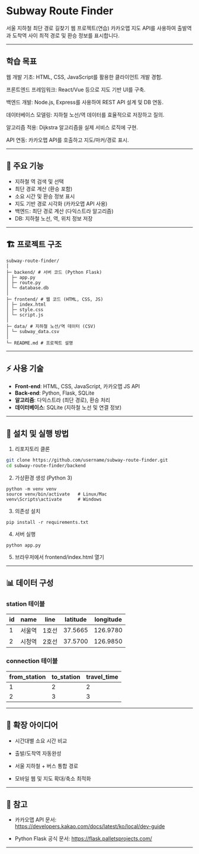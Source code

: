# Subway Route Finder

서울 지하철 최단 경로 길찾기 웹 프로젝트(연습)
카카오맵 지도 API를 사용하여 출발역과 도착역 사이 최적 경로 및 환승 정보를 표시합니다.

---

## 학습 목표

웹 개발 기초: HTML, CSS, JavaScript를 활용한 클라이언트 개발 경험.

프론트엔드 프레임워크: React/Vue 등으로 지도 기반 UI를 구축.

백엔드 개발: Node.js, Express를 사용하여 REST API 설계 및 DB 연동.

데이터베이스 모델링: 지하철 노선/역 데이터를 효율적으로 저장하고 질의.

알고리즘 적용: Dijkstra 알고리즘을 실제 서비스 로직에 구현.

API 연동: 카카오맵 API를 호출하고 지도/마커/경로 표시.

---

## 📌 주요 기능

- 지하철 역 검색 및 선택
- 최단 경로 계산 (환승 포함)
- 소요 시간 및 환승 정보 표시
- 지도 기반 경로 시각화 (카카오맵 API 사용)
- 백엔드: 최단 경로 계산 (다익스트라 알고리즘)
- DB: 지하철 노선, 역, 위치 정보 저장

---

## 🏗️ 프로젝트 구조
```
subway-route-finder/
│
├─ backend/ # 서버 코드 (Python Flask)
│ ├─ app.py
│ ├─ route.py
│ └─ database.db
│
├─ frontend/ # 웹 코드 (HTML, CSS, JS)
│ ├─ index.html
│ ├─ style.css
│ └─ script.js
│
├─ data/ # 지하철 노선/역 데이터 (CSV)
│ └─ subway_data.csv
│
└─ README.md # 프로젝트 설명
```
---

## ⚡ 사용 기술

- **Front-end**: HTML, CSS, JavaScript, 카카오맵 JS API
- **Back-end**: Python, Flask, SQLite
- **알고리즘**: 다익스트라 (최단 경로), 환승 처리
- **데이터베이스**: SQLite (지하철 노선 및 연결 정보)

---

## 🚀 설치 및 실행 방법

1. 리포지토리 클론
```bash
git clone https://github.com/username/subway-route-finder.git
cd subway-route-finder/backend
```
2. 가상환경 생성 (Python 3)
```
python -m venv venv
source venv/bin/activate   # Linux/Mac
venv\Scripts\activate      # Windows
```
3. 의존성 설치
```
pip install -r requirements.txt
```
4. 서버 실행
```
python app.py
```
5.  브라우저에서 frontend/index.html 열기

---

## 📊 데이터 구성

### station 테이블

| id | name   | line  | latitude | longitude |
|----|--------|-------|----------|-----------|
| 1  | 서울역 | 1호선 | 37.5665  | 126.9780  |
| 2  | 시청역 | 2호선 | 37.5700  | 126.9850  |

### connection 테이블

| from_station | to_station | travel_time |
|--------------|------------|-------------|
| 1            | 2          | 2           |
| 2            | 3          | 3           |


---

## 🎯 확장 아이디어

- 시간대별 소요 시간 비교

- 출발/도착역 자동완성

- 서울 지하철 + 버스 통합 경로

- 모바일 웹 및 지도 확대/축소 최적화

---

## 📝 참고

- 카카오맵 API 문서: https://developers.kakao.com/docs/latest/ko/local/dev-guide

- Python Flask 공식 문서: https://flask.palletsprojects.com/

---
